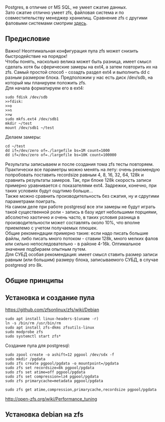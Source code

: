 Postgres, в отличие от MS SQL, не умеет сжатие данных.  
Зато сжатие отлично умеет zfs, файловая система и по совместительству менеджер хранилищ.
Сравнение zfs с другими фаловыми системами смотрим [здесь](https://ru.wikipedia.org/wiki/%D0%A1%D1%80%D0%B0%D0%B2%D0%BD%D0%B5%D0%BD%D0%B8%D0%B5_%D1%84%D0%B0%D0%B9%D0%BB%D0%BE%D0%B2%D1%8B%D1%85_%D1%81%D0%B8%D1%81%D1%82%D0%B5%D0%BC).  

## Предисловие
Важно! Неоптимальная конфигурация пула zfs может снизить быстродействие на порядок!  
Чтобы понять, насколько велика может быть разница, имеет смысл сделать хотя бы сферические замеры на ext4, а затем повторить их на zfs. Самый простой способ - созадть раздел ext4 и выполнить dd с разным размером блока. Предположим у нас есть диск /dev/sdb, на который мы планируем положить zfs.  
Для начала форматируем его в ext4:  
```
sudo fdisk /dev/sdb
>>fdisk:
>>o
>>n
>>w
sudo mkfs.ext4 /dev/sdb1
mkdir ~/test
mount /dev/sdb1 ~/test
```
Делаем замеры:
```
cd ~/test
dd if=/dev/zero of=./largefile bs=1M count=1000
dd if=/dev/zero of=./largefile bs=10K count=100000
```
Результаты записываем и после создания тома zfs тесты повторяем. Практически все параметры можно менять на лету: очень рекомендую попробовать поставить recordsize равным 4, 8, 16, 32, 64, 128k и сравнить результаты замеров. Так, при блоке 128k скорость записи примерно уравнивается с показателями ext4. Задрежки, конечно, при таких условиях будут ощутимо больше...  
Также можно сравнить производительность без сжатия, ну и сдругими параметрами поиграть.  
На самом деле при работе postgresql все эти замеры не будут играть такой существенной роли - запись в базу идет небольшими порциями, абсолютно хаотично и очень часто, в таких условия разница в производительности может составлять около 10%, что вполне приемлемо с учетом получаемых плюшек.  
Общие рекомендации примерно такие: если надо писать большие файлы, либо писать много потоком - ставим 128k, много мелких фалов или сильно непоследовательно - в районе 4-16k. Оптимальное значение подбираем опытным путем.  
Для СУБД особая рекомендация: имеет смысл ставить размер записи равным (или большим) размеру блока, записываемого СУБД, в случае postgresql это 8k.  


## Общие принципы

## Установка и создание пула
https://github.com/zfsonlinux/zfs/wiki/Debian
```
sudo apt install linux-headers-$(uname -r)
ln -s /bin/rm /usr/bin/rm
sudo apt install zfs-dkms zfsutils-linux
sudo modprobe zfs
sudo systemctl start zfs*
```

Создание пула для postgresql:  
```
sudo zpool create -o ashift=12 pgpool /dev/sdx -f
sudo mkdir /pgdata
sudo zfs create pgpool/pgdata -o mountpoint=/pgdata
sudo zfs set recordsize=8k pgpool/pgdata
sudo zfs set atime=off pgpool/pgdata
sudo zfs set compression=lz4 pgpool/pgdata
sudo zfs primarycache=metadata pgpool/pgdata
```

```
sudo zfs get atime,compression,primarycache,recordsize pgpool/pgdata
```
http://open-zfs.org/wiki/Performance_tuning  

## Установка debian на zfs
